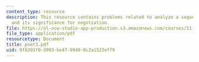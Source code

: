```yaml
---
content_type: resource
description: This resource contains problems related to analyze a sequence of communication
  and its significance for negotiation.
file: https://ol-ocw-studio-app-production.s3.amazonaws.com/courses/11-011-the-art-and-science-of-negotiation-spring-2006/9f8393f03993be4799490c2a1523eff9_pset3.pdf
file_type: application/pdf
resourcetype: Document
title: pset3.pdf
uid: 9f8393f0-3993-be47-9949-0c2a1523eff9
---
```

